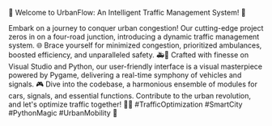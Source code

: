 🚀 Welcome to UrbanFlow: An Intelligent Traffic Management System! 🚦

Embark on a journey to conquer urban congestion! Our cutting-edge project zeros in on a four-road junction, introducing a dynamic traffic management system. 🌐 Brace yourself for minimized congestion, prioritized ambulances, boosted efficiency, and unparalleled safety. 🚑💨 Crafted with finesse on Visual Studio and Python, our user-friendly interface is a visual masterpiece powered by Pygame, delivering a real-time symphony of vehicles and signals. 🎮 Dive into the codebase, a harmonious ensemble of modules for cars, signals, and essential functions. Contribute to the urban revolution, and let's optimize traffic together! 🌆🚗 #TrafficOptimization #SmartCity #PythonMagic #UrbanMobility 🌟






